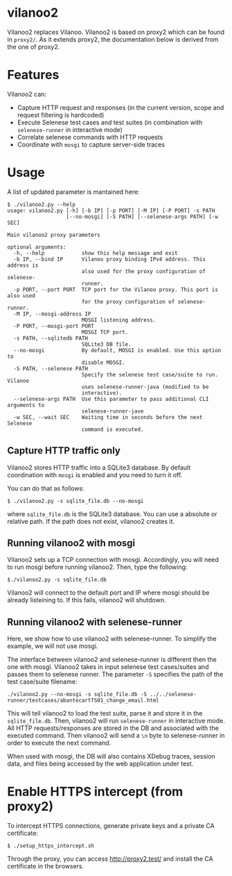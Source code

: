# vilanoo2

Vilanoo2 replaces Vilanoo. Vilanoo2 is based on proxy2 which can be found in `proxy2/`. As it extends proxy2, the documentation below is derived from the one of proxy2.

# Features

Vilanoo2 can:

* Capture HTTP request and responses (in the current version, scope and request filtering is hardcoded)
* Execute Selenese test cases and test suites (in combination with `selenese-runner` in interactive mode)
* Correlate selenese commands with HTTP requests
* Coordinate with `mosgi` to capture server-side traces 

# Usage

A list of updated parameter is mantained here:

```terminal
$ ./vilanoo2.py --help
usage: vilanoo2.py [-h] [-b IP] [-p PORT] [-M IP] [-P PORT] -s PATH
                   [--no-mosgi] [-S PATH] [--selenese-args PATH] [-w SEC]

Main vilanoo2 proxy parameters

optional arguments:
  -h, --help            show this help message and exit
  -b IP, --bind IP      Vilanoo proxy binding IPv4 address. This address is
                        also used for the proxy configuration of selenese-
                        runner.
  -p PORT, --port PORT  TCP port for the Vilanoo proxy. This port is also used
                        for the proxy configuration of selenese-runner.
  -M IP, --mosgi-address IP
                        MOSGI listening address.
  -P PORT, --mosgi-port PORT
                        MOSGI TCP port.
  -s PATH, --sqlitedb PATH
                        SQLite3 DB file.
  --no-mosgi            By default, MOSGI is enabled. Use this option to
                        disable MOSGI.
  -S PATH, --selenese PATH
                        Specify the selenese test case/suite to run. Vilanoo
                        uses selenese-runner-java (modified to be
                        interactive).
  --selenese-args PATH  Use this parameter to pass additional CLI arguments to
                        selenese-runner-jave
  -w SEC, --wait SEC    Waiting time in seconds before the next Selenese
                        command is executed.

```

## Capture HTTP traffic only

Vilanoo2 stores HTTP traffic into a SQLite3 database. By default coordination with `mosgi` is enabled and you need to turn it off.

You can do that as follows:

```terminal
$ ./vilanoo2.py -s sqlite_file.db --no-mosgi
```

where `sqlite_file.db` is the SQLite3 database. You can use a absolute or relative path. If the path does not exist, vilanoo2 creates it.

## Running vilanoo2 with mosgi

Vilanoo2 sets up a TCP connection with mosgi. Accordingly, you will need to run mosgi before running vilanoo2.
Then, type the following:

```
$./vilanoo2.py -s sqlite_file.db
```

Vilanoo2 will connect to the default port and IP where mosgi should be already listeining to. If this fails, vilanoo2 will shutdown. 

## Running vilanoo2 with selenese-runner

Here, we show how to use vilanoo2 with selenese-runner. To simplify the example, we will not use mosgi.

The interface between vilanoo2 and selenese-runner is different then the one with mosgi. Vilanoo2 takes in input selenese test cases/suites
and passes them to selenese runner. The parameter `-S` specifies the path of the test case/suite filename:

```
./vilanoo2.py --no-mosgi -s sqlite_file.db -S ../../selenese-runner/testcases/abantecartTS01_change_email.html 
```

This will tell vilanoo2 to load the test suite, parse it and store it in the `sqlite_file.db`. Then, vilanoo2 will run `selenese-runner` in 
interactive mode. All HTTP requests/responses are stored in the DB and associated with the executed command. Then vilanoo2 will send a `\n` 
byte to selenese-runner in order to execute the next command.

When used with mosgi, the DB will also contains XDebug traces, session data, and files being accessed by the web application under test.


# Enable HTTPS intercept (from proxy2)

To intercept HTTPS connections, generate private keys and a private CA certificate:

```
$ ./setup_https_intercept.sh
```

Through the proxy, you can access http://proxy2.test/ and install the CA certificate in the browsers.
